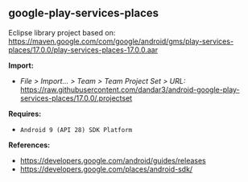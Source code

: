 ## google-play-services-places

Eclipse library project based on:<br/>
https://maven.google.com/com/google/android/gms/play-services-places/17.0.0/play-services-places-17.0.0.aar

**Import:**
- _File > Import... > Team > Team Project Set > URL:_<br/>
  https://raw.githubusercontent.com/dandar3/android-google-play-services-places/17.0.0/.projectset

**Requires:**
- `Android 9 (API 28) SDK Platform`

**References:**
- https://developers.google.com/android/guides/releases
- https://developers.google.com/places/android-sdk/